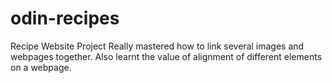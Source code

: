 # odin-recipes
Recipe Website Project 
Really mastered how to link several images and webpages together. Also learnt the value of alignment of different elements on a webpage. 